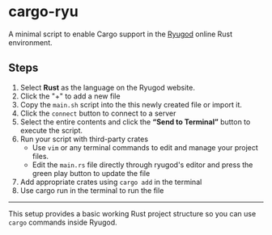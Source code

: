 # cargo-ryu

A minimal script to enable Cargo support in the [Ryugod](https://www.ryugod.com/pages/ide/rust) online Rust environment.

## Steps

1. Select **Rust** as the language on the Ryugod website.
2. Click the "+" to add a new file
3. Copy the `main.sh` script into the this newly created file or import it.
4. Click the `connect` button to connect to a server
5. Select the entire contents and click the **“Send to Terminal”** button to execute the script.
6. Run your script with third-party crates
    - Use `vim` or any terminal commands to edit and manage your project files.
    - Edit the `main.rs` file directly through ryugod's editor and press the green play button to update the file
8. Add appropriate crates using `cargo add` in the terminal
9. Use cargo run in the terminal to run the file

---

This setup provides a basic working Rust project structure so you can use `cargo` commands inside Ryugod.
